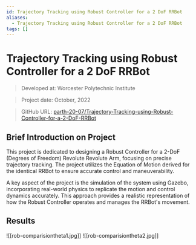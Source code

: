 ```yaml
---
id: Trajectory Tracking using Robust Controller for a 2 DoF RRBot
aliases:
  - Trajectory Tracking using Robust Controller for a 2 DoF RRBot
tags: []
---
```


# Trajectory Tracking using Robust Controller for a 2 DoF RRBot

> Developed at: Worcester Polytechnic Institute

> Project date: October, 2022

> GitHub URL: [parth-20-07/Trajectory-Tracking-using-Robust-Controller-for-a-2-DoF-RRBot](https://github.com/parth-20-07/Trajectory-Tracking-using-Robust-Controller-for-a-2-DoF-RRBot)

## Brief Introduction on Project

 This project is dedicated to designing a Robust Controller for a 2-DoF (Degrees of Freedom) Revolute Revolute Arm, focusing on precise trajectory tracking. The project utilizes the Equation of Motion derived for the identical RRBot to ensure accurate control and maneuverability.

A key aspect of the project is the simulation of the system using Gazebo, incorporating real-world physics to replicate the motion and control dynamics accurately. This approach provides a realistic representation of how the Robust Controller operates and manages the RRBot's movement. 

## Results

![[rob-comparisiontheta1.jpg]]
![[rob-comparisiontheta2.jpg]]
